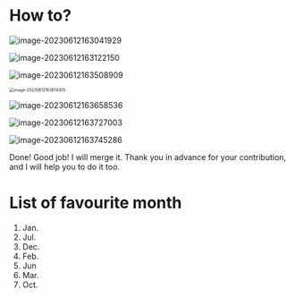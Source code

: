 # How to?

![image-20230612163041929](https://cdn.jsdelivr.net/gh/inusturbo/images@main/uPic/20230612-163042-sLcxKT.png)

![image-20230612163122150](https://cdn.jsdelivr.net/gh/inusturbo/images@main/uPic/20230612-163122-0KWZKV.png)

![image-20230612163508909](https://cdn.jsdelivr.net/gh/inusturbo/images@main/uPic/20230612-163509-QEGXRB.png)

<img src="https://cdn.jsdelivr.net/gh/inusturbo/images@main/uPic/20230612-163614-g4VTg9.png" alt="image-20230612163614305" style="zoom:50%;" />

![image-20230612163658536](https://cdn.jsdelivr.net/gh/inusturbo/images@main/uPic/20230612-163658-AfDpc0.png)

![image-20230612163727003](https://cdn.jsdelivr.net/gh/inusturbo/images@main/uPic/20230612-163727-5sC6Su.png)

![image-20230612163745286](https://cdn.jsdelivr.net/gh/inusturbo/images@main/uPic/20230612-163745-ouvkqZ.png)


Done! Good job! I will merge it. Thank you in advance for your contribution, and I will help you to do it too.



# List of favourite month
1. Jan.
2. Jul.
3. Dec.
4. Feb.
5. Jun
6. Mar.
7. Oct.
